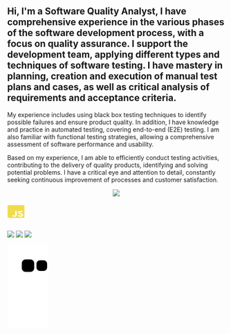 ## Hi, I'm a Software Quality Analyst, I have comprehensive experience in the various phases of the software development process, with a focus on quality assurance. I support the development team, applying different types and techniques of software testing. I have mastery in planning, creation and execution of manual test plans and cases, as well as critical analysis of requirements and acceptance criteria.

My experience includes using black box testing techniques to identify possible failures and ensure product quality. In addition, I have knowledge and practice in automated testing, covering end-to-end (E2E) testing. I am also familiar with functional testing strategies, allowing a comprehensive assessment of software performance and usability.

Based on my experience, I am able to efficiently conduct testing activities, contributing to the delivery of quality products, identifying and solving potential problems. I have a critical eye and attention to detail, constantly seeking continuous improvement of processes and customer satisfaction.
<div align="center">
  <a href="https://github.com/FabianaAds">
  <img height="180em" src="https://github-readme-stats.vercel.app/api?username=FabianaAds&show_icons=true&theme=panda&include_all_commits=true&count_private=true"/>
</div>
  
<div style="display: inline_block"><br>
  <img align="center" alt="Rafa-Js" height="30" width="40" src="https://raw.githubusercontent.com/devicons/devicon/master/icons/javascript/javascript-plain.svg">
  </div> 
 
   ##  
   
 <div
  <a href="https://www.instagram.com/_faadsamie/" target="_blank"><img src="https://img.shields.io/badge/-Instagram-%23E4405F?style=for-the-badge&logo=instagram&logoColor=white" target="_blank"></a> 
  <a href = "mailto:fabialves.tech@gmail.com"><img src="https://img.shields.io/badge/-Gmail-%23333?style=for-the-badge&logo=gmail&logoColor=white" target="_blank"></a>
  <a href="https://www.linkedin.com/in/fabianads/" target="_blank"><img src="https://img.shields.io/badge/-LinkedIn-%230077B5?style=for-the-badge&logo=linkedin&logoColor=white" target="_blank"></a> 
  
  ![Snake animation](https://github.com/fabianaAds/fabianaAds/blob/output/github-contribution-grid-snake.svg)
  
 </div>
